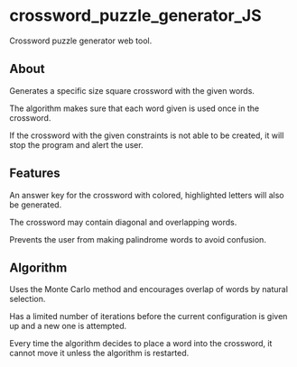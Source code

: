 # crossword_puzzle_generator_JS
Crossword puzzle generator web tool.

## About
Generates a specific size square crossword with the given words.

The algorithm makes sure that each word given is used once in the crossword.

If the crossword with the given constraints is not able to be created, it will stop the program and alert the user.

## Features
An answer key for the crossword with colored, highlighted letters will also be generated.

The crossword may contain diagonal and overlapping words.

Prevents the user from making palindrome words to avoid confusion.

## Algorithm
Uses the Monte Carlo method and encourages overlap of words by natural selection.

Has a limited number of iterations before the current configuration is given up and a new one is attempted.

Every time the algorithm decides to place a word into the crossword, it cannot move it unless the algorithm is restarted.
